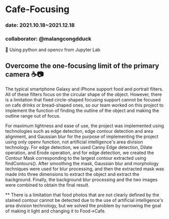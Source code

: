 # Cafe-Focusing

### date: 2021.10.18~2021.12.18

### collaborator: @malangcongdduck

🕋 Using python and opencv from Jupyter Lab

## Overcome the one-focusing limit of the primary camera ☕📷

The typical smartphone Galaxy and iPhone support food and portrait filters. All of these filters focus on the circular shape of the object. However, there is a limitation that fixed circle-shaped focusing support cannot be focused on cafe drinks or bread-shaped ones, so our team worked on this project to implement the function of finding the outline of the object and making the outline range out of focus.


For maximum lightness and ease of use, the project was implemented using technologies such as edge detection, edge contour detection and area alignment, and Gaussian blur for the purpose of implementing the project using only openv function, not artificial intelligence's area division technology.
For edge detection, we used Canny Edge detection, Dilate operation, and Erode operation, and for edge detection, we created the Contour Mask corresponding to the largest contour extracted using findContours(). After smoothing the mask, Gaussian blur and morphology techniques were used for blur processing, and then the extracted mask was made into three dimensions to extract the object and extract the background. Finally, the background blur processing and the two images were combined to obtain the final result.



** There is a limitation that food photos that are not clearly defined by the stained contour cannot be detected due to the use of artificial intelligence's area division technology, but we solved the problem by narrowing the goal of making it light and changing it to Food→Cafe.
